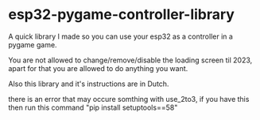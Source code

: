 # esp32-pygame-controller-library
A quick library I made so you can use your esp32 as a controller in a pygame game.

You are not allowed to change/remove/disable the loading screen til 2023, apart for that you are allowed to do anything you want.

Also this library and it's instructions are in Dutch.


there is an error that may occure somthing with use_2to3, if you have this then run this command "pip install setuptools==58"


